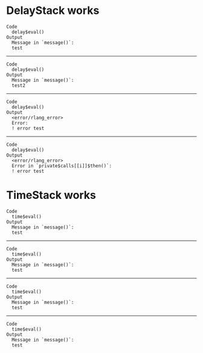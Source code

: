 # DelayStack works

    Code
      delay$eval()
    Output
      Message in `message()`:
      test

---

    Code
      delay$eval()
    Output
      Message in `message()`:
      test2

---

    Code
      delay$eval()
    Output
      <error/rlang_error>
      Error:
      ! error test

---

    Code
      delay$eval()
    Output
      <error/rlang_error>
      Error in `private$calls[[i]]$then()`:
      ! error test

# TimeStack works

    Code
      time$eval()
    Output
      Message in `message()`:
      test

---

    Code
      time$eval()
    Output
      Message in `message()`:
      test

---

    Code
      time$eval()
    Output
      Message in `message()`:
      test

---

    Code
      time$eval()
    Output
      Message in `message()`:
      test

